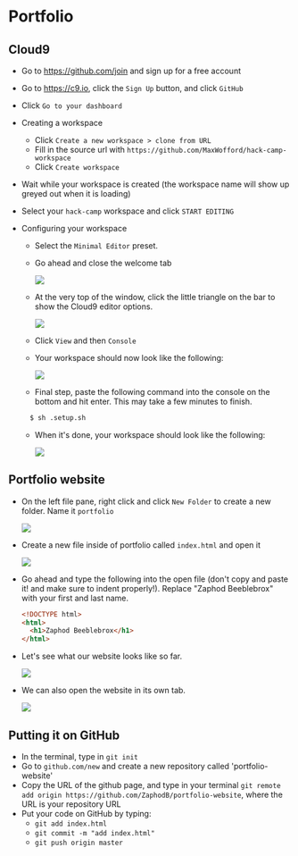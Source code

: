 # Portfolio

## Cloud9

- Go to https://github.com/join and sign up for a free account
- Go to https://c9.io, click the `Sign Up` button, and click `GitHub`
- Click `Go to your dashboard`
- Creating a workspace
  - Click `Create a new workspace > clone from URL`
  - Fill in the source url with
    `https://github.com/MaxWofford/hack-camp-workspace`
  - Click `Create workspace`
- Wait while your workspace is created (the workspace name will show up greyed
  out when it is loading)
- Select your `hack-camp` workspace and click `START EDITING`
- Configuring your workspace
  - Select the `Minimal Editor` preset.
  - Go ahead and close the welcome tab

    ![](img/c9_closed_welcome_tab.png)

  - At the very top of the window, click the little triangle on the bar to show
    the Cloud9 editor options.

    ![](img/c9_configuring_workspace_top_bar.png)

  - Click `View` and then `Console`
  - Your workspace should now look like the following:

    ![](img/c9_configured_workspace.png)

  - Final step, paste the following command into the console on the bottom and
    hit enter. This may take a few minutes to finish.

  ```sh
    $ sh .setup.sh
  ```
  - When it's done, your workspace should look like the following:

    ![](img/c9_live_reload_installed.png)

## Portfolio website

  - On the left file pane, right click and click `New Folder` to create a new
    folder. Name it `portfolio`

    ![](img/c9_create_portfolio_folder.gif)

  - Create a new file inside of portfolio called `index.html` and open it

    ![](img/c9_create_index_file.gif)

  - Go ahead and type the following into the open file (don't copy and paste it!
    and make sure to indent properly!). Replace "Zaphod Beeblebrox" with your
    first and last name.

    ```html
    <!DOCTYPE html>
    <html>
      <h1>Zaphod Beeblebrox</h1>
    </html>
    ```

  - Let's see what our website looks like so far.

    ![](img/c9_preview_template_website.gif)

  - We can also open the website in its own tab.

    ![](img/c9_preview_template_website_own_tab.gif)

## Putting it on GitHub

  - In the terminal, type in `git init`
  - Go to `github.com/new` and create a new repository called 'portfolio-website'
  - Copy the URL of the github page, and type in your terminal `git remote add
    origin https://github.com/ZaphodB/portfolio-website`, where the URL is your
    repository URL
  - Put your code on GitHub by typing:
    - `git add index.html`
    - `git commit -m "add index.html"`
    - `git push origin master`